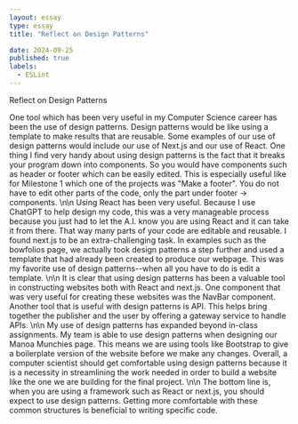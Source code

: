 ```yaml
---
layout: essay
type: essay
title: "Reflect on Design Patterns"

date: 2024-09-25
published: true
labels:
  - ESLint
---
```

Reflect on Design Patterns

  One tool which has been very useful in my Computer Science career has been the use of design patterns.  Design patterns would be like using a template to make results that are reusable.  Some examples of our use of design patterns would include our use of Next.js and our use of React.  One thing I find very handy about using design patterns is the fact that it breaks your program down into components.  So you would have components such as header or footer which can be easily edited.  This is especially useful like for Milestone 1 which one of the projects was "Make a footer".  You do not have to edit other parts of the code, only the part under footer -> components.
\n\n  Using React has been very useful.  Because I use ChatGPT to help design my code, this was a very manageable process because you just had to let the A.I. know you are using React and it can take it from there.  That way many parts of your code are editable and reusable.  I found next.js to be an extra-challenging task.  In examples such as the bowfolios page, we actually took design patterns a step further and used a template that had already been created to produce our webpage.  This was my favorite use of design patterns--when all you have to do is edit a template.
\n\n  It is clear that using design patterns has been a valuable tool in constructing websites both with React and next.js.  One component that was very useful for creating these websites was the NavBar component.  Another tool that is useful with design patterns is API.  This helps bring together the publisher and the user by offering a gateway service to handle APIs.
\n\n  My use of design patterns has expanded beyond in-class assignments.  My team is able to use design patterns when designing our Manoa Munchies page.  This means we are using tools like Bootstrap to give a boilerplate version of the website before we make any changes.  Overall, a computer scientist should get comfortable using design patterns because it is a necessity in streamlining the work needed in order to build a website like the one we are building for the final project.
\n\n  The bottom line is, when you are using a framework such as React or next.js, you should expect to use design patterns.  Getting more comfortable with these common structures is beneficial to writing specific code.
